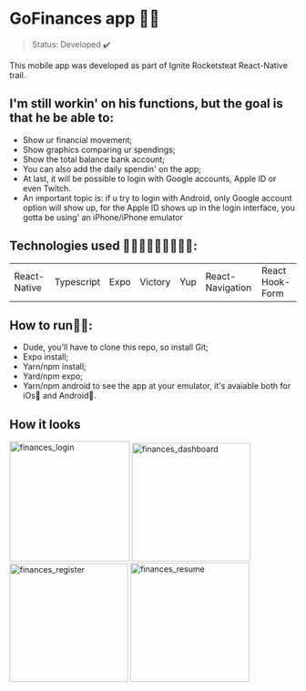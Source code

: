 <h1> GoFinances app 🤑📱 </h1>

> Status: Developed ✔️

This mobile app was developed as part of Ignite Rocketsteat React-Native trail. 

## I'm still workin' on his functions, but the goal is that he be able to:

 - Show ur financial movement;
 - Show graphics comparing ur spendings;
 - Show the total balance bank account;
 - You can also add the daily spendin' on the app;
 - At last, it will be possible to login with Google accounts, Apple ID or even Twitch.
 - An important topic is: if u try to login with Android, only Google account option will show up, for the Apple ID shows up in the login interface, you gotta be using' an iPhone/iPhone emulator

## Technologies used 🙅🏻‍♂️🙅🏻‍♂️🙅🏻‍♂️:

<table> 
  <td>React-Native</td>
  <td>Typescript</td>
  <td>Expo</td>
  <td>Victory</td>
  <td>Yup</td>
  <td>React-Navigation</td>
  <td>React Hook-Form</td>
</table>

## How to run🏃‍♂️:
- Dude, you'll have to clone this repo, so install Git;
- Expo install;
- Yarn/npm install;
- Yard/npm expo;
- Yarn/npm android to see the app at your emulator, it's avaiable both for iOs🍎 and Android🤖.

## How it looks

<div style="display: inline_block">

<img width="211" alt="finances_login" src="https://user-images.githubusercontent.com/100241274/176317578-0686fb89-a79e-4b4b-ab61-dbdb899103ac.png">

<img width="208" alt="finances_dashboard" src="https://user-images.githubusercontent.com/100241274/176317528-47748436-12ea-4e36-88f9-a07b56cee5ac.png">

<img width="208" alt="finances_register" src="https://user-images.githubusercontent.com/100241274/176317609-910a0150-0844-4a1f-b0d9-76fd2b17fef7.png">

<img width="209" alt="finances_resume" src="https://user-images.githubusercontent.com/100241274/176317649-705696fe-59b3-4745-b0e8-9f70b26dd431.png">

<div/>



